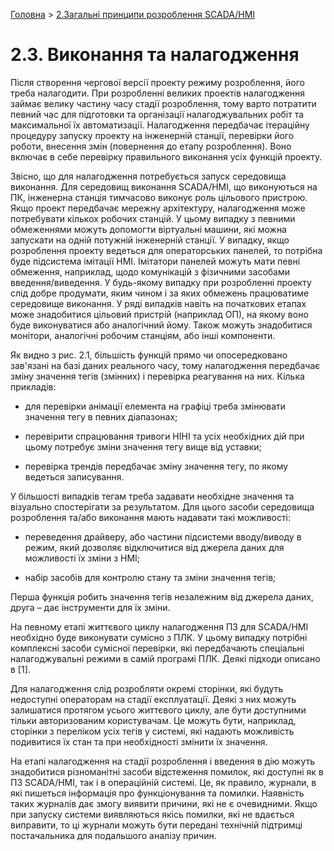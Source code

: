 [Головна](README.md) > [2.Загальні принципи розроблення SCADA/HMI](2.md)

# 2.3. Виконання та налагодження 

Після створення чергової версії проекту режиму розроблення, його треба налагодити. При розробленні великих проектів налагодження займає велику частину часу стадії розроблення, тому варто потратити певний час для підготовки та організації налагоджувальних робіт та максимальної їх автоматизації. Налагодження передбачає ітераційну процедуру запуску проекту на інженерній станції, перевірки його роботи, внесення змін (повернення до етапу розроблення). Воно включає в себе перевірку правильного виконання усіх функцій проекту. 

Звісно, що для налагодження потребується запуск середовища виконання. Для середовищ виконання SCADA/HMI, що виконуються на ПК, інженерна станція тимчасово виконує роль цільового пристрою. Якщо проект передбачає мережну архітектуру, налагодження може потребувати кількох робочих станцій. У цьому випадку з певними обмеженнями можуть допомогти віртуальні машини, які можна запускати на одній потужній інженерній станції. У випадку, якщо розроблення проекту ведеться для операторських панелей, то потрібна буде підсистема імітації HMI. Імітатори панелей можуть мати певні обмеження, наприклад, щодо комунікацій з фізичними засобами введення/виведення. У будь-якому випадку при розробленні проекту слід добре продумати, яким чином і за яких обмежень працюватиме середовище виконання. У ряді випадків навіть на початкових етапах може знадобитися цільовий пристрій (наприклад ОП), на якому воно буде виконуватися або аналогічний йому. Також можуть знадобитися монітори, аналогічні робочим станціям, або інші компоненти.         

Як видно з рис. 2.1, більшість функцій прямо чи опосередковано зав'язані на базі даних реального часу, тому налагодження передбачає зміну значення тегів (змінних) і перевірка реагування на них. Кілька прикладів:

- для перевірки анімації елемента на графіці треба змінювати значення тегу в певних діапазонах;

- перевірити спрацювання тривоги HIHI та усіх необхідних дій при цьому потребує зміни значення тегу вище від уставки;

- перевірка трендів передбачає зміну значення тегу, по якому ведеться записування.

У більшості випадків тегам треба задавати необхідне значення та візуально спостерігати за результатом. Для цього засоби середовища розроблення та/або виконання мають надавати такі можливості:

- переведення драйверу, або частини підсистеми вводу/виводу в режим, який дозволяє відключитися від джерела даних для можливості їх зміни з HMI;

- набір засобів для контролю стану та зміни значення тегів;

Перша функція робить значення тегів незалежним від джерела даних, друга – дає інструменти для їх зміни. 

На певному етапі життєвого циклу налагодження ПЗ для SCADA/HMI необхідно буде виконувати сумісно з ПЛК. У цьому випадку потрібні комплексні засоби сумісної перевірки, які передбачають спеціальні налагоджувальні режими в самій програмі ПЛК. Деякі підходи описано в [1].

Для налагодження слід розробляти окремі сторінки, які будуть недоступні операторам на стадії експлуатації. Деякі з них можуть залишатися протягом усього життєвого циклу, але бути доступними тільки авторизованим користувачам. Це можуть бути, наприклад, сторінки з переліком усіх тегів у системі, які надають можливість подивитися їх стан та при необхідності змінити їх значення.   

На етапі налагодження на стадії розроблення і введення в дію можуть знадобитися різноманітні засоби відстеження помилок, які доступні як в ПЗ SCADA/HMI, так і в операційній системі. Це, як правило, журнали, в які пишеться інформація про функціонування та помилки. Наявність таких журналів дає змогу виявити причини, які не є очевидними. Якщо при запуску системи виявляються якісь помилки, які не вдається виправити, то ці журнали можуть бути передані технічній підтримці постачальника для подальшого аналізу причин.    